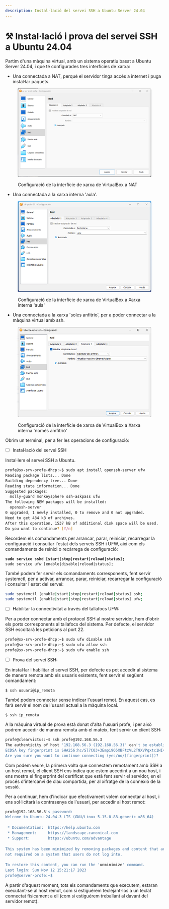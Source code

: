 ```yaml
---
description: Instal·lació del servei SSH a Ubuntu Server 24.04
---
```


# ⚒ Instal·lació i prova del servei SSH a Ubuntu 24.04

Partim d'una màquina virtual, amb un sistema operatiu basat a Ubuntu Server 24.04, i que té configurades tres interfícies de xarxa:

* Una connectada a NAT, perquè el servidor tinga accés a internet i puga instal·lar paquets.

<figure><img src=".gitbook/assets/image (5).png" alt=""><figcaption><p>Configuració de la interfície de xarxa de VirtualBox a NAT</p></figcaption></figure>

* Una connectada a la xarxa interna 'aula'.

<figure><img src=".gitbook/assets/image (3).png" alt=""><figcaption><p>Configuració de la interfície de xarxa de VirtualBox a Xarxa interna 'aula'</p></figcaption></figure>

* Una connectada a la xarxa 'soles anfitrio', per a poder connectar a la màquina virtual amb ssh.

<figure><img src=".gitbook/assets/image (1).png" alt=""><figcaption><p>Configuració de la interfície de xarxa de VirtualBox a Xarxa interna 'només amfitrió'</p></figcaption></figure>

Obrim un terminal, per a fer les operacions de configuració:

* [ ] Instal·lació del servei SSH&#x20;

Instal·lem el servei SSH a Ubuntu.

```bash
profe@sx-srv-profe-dhcp:~$ sudo apt install openssh-server ufw
Reading package lists... Done
Building dependency tree... Done
Reading state information... Done
Suggested packages:
  molly-guard monkeysphere ssh-askpass ufw
The following NEW packages will be installed:
  openssh-server
0 upgraded, 1 newly installed, 0 to remove and 0 not upgraded.
Need to get 434 kB of archives.
After this operation, 1537 kB of additional disk space will be used.
Do you want to continue? [Y/n]
```

Recordem els comandaments per arrancar, parar, reiniciar, recarregar la configuració i consultar l'estat dels serveis SSH i UFW, així com els comandaments de reinici o recàrrega de configuració:

<pre class="language-bash"><code class="lang-bash"><strong>sudo service sshd [start|stop|restart|reload|status];
</strong>sudo service ufw [enable|disable|reload|status];
</code></pre>

També podem fer servir els comandaments corresponents, fent servir systemctl, per a activar, arrancar, parar, reiniciar, recarregar la configuració i consultar l'estat del servei:

```bash
sudo systemctl [enable|start|stop|restart|reload|status] ssh;
sudo systemctl [enable|start|stop|restart|reload|status] ufw;
```

* [ ] Habilitar la connectivitat a través del tallafocs UFW:

Per a poder connectar amb el protocol SSH al nostre servidor, hem d'obrir els ports corresponents al tallafocs del sistema. Per defecte, el servidor SSH escoltarà les peticions al port 22.

```bash
profe@sx-srv-profe-dhcp:~$ sudo ufw disable ssh
profe@sx-srv-profe-dhcp:~$ sudo ufw allow ssh
profe@sx-srv-profe-dhcp:~$ sudo ufw enable ssh
```

* [ ] Prova del servei SSH:

En instal·lar i habilitar el servei SSH, per defecte es pot accedir al sistema de manera remota amb els usuaris existents, fent servir el següent comandament:&#x20;

```
$ ssh usuari@ip_remota
```

També podem connectar sense indicar l'usuari remot. En aquest cas, es farà servir el nom de l'usuari actual a la màquina local.

```
$ ssh ip_remota
```

A la màquina virtual de prova està donat d'alta l'usuari profe, i per això podrem accedir de manera remota amb el mateix, fent servir un client SSH:

```bash
profe@clearvictus:~$ ssh profe@192.168.56.3
The authenticity of host '192.168.56.3 (192.168.56.3)' can't be established.
ECDSA key fingerprint is SHA256:hc/Sl7C03+3Empi9O5XBFtzVL2T9XVPqxtc1HI4QfkA.
Are you sure you want to continue connecting (yes/no/[fingerprint])?
```

Com podem veure, la primera volta que connectem remotament amb SSH a un host remot, el client SSH ens indica que estem accedint a un nou host, i ens mostra el fingerprint del certificat que està fent servir el servidor, en el procés d'intercanvi de clau compartida, per al xifratge de la connexió de la sessió.

Per a continuar, hem d'indicar que efectivament volem connectar al host, i ens sol·licitarà la contrasenya de l'usuari, per accedir al host remot:

```bash
profe@192.168.56.3's password:
Welcome to Ubuntu 24.04.3 LTS (GNU/Linux 5.15.0-88-generic x86_64)

 * Documentation:  https://help.ubuntu.com
 * Management:     https://landscape.canonical.com
 * Support:        https://ubuntu.com/advantage

This system has been minimized by removing packages and content that are
not required on a system that users do not log into.

To restore this content, you can run the 'unminimize' command.
Last login: Sun Nov 12 15:21:17 2023
profe@server-profe:~$
```

A partir d'aquest moment, tots els comandaments que executem, estaran executant-se al host remot, com si estiguérem teclejant-los a un teclat connectat físicament a ell (com si estiguérem treballant al davant del servidor remot).

